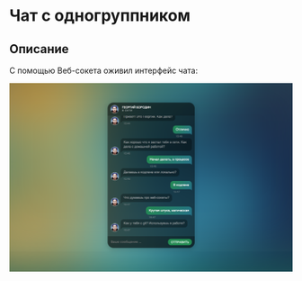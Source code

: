 # Чат с одногруппником

## Описание

С помощью Веб-сокета оживил интерфейс чата:

![Чат](preview.png)